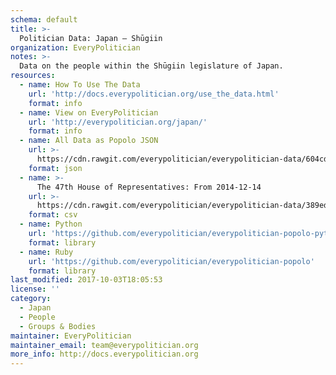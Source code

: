 ```yaml
---
schema: default
title: >-
  Politician Data: Japan — Shūgiin
organization: EveryPolitician
notes: >-
  Data on the people within the Shūgiin legislature of Japan.
resources:
  - name: How To Use The Data
    url: 'http://docs.everypolitician.org/use_the_data.html'
    format: info
  - name: View on EveryPolitician
    url: 'http://everypolitician.org/japan/'
    format: info
  - name: All Data as Popolo JSON
    url: >-
      https://cdn.rawgit.com/everypolitician/everypolitician-data/604cdb05fb09d3eb8873b4698a80649cb4d27fe0/data/Japan/House_of_Representatives/ep-popolo-v1.0.json
    format: json
  - name: >-
      The 47th House of Representatives: From 2014-12-14
    url: >-
      https://cdn.rawgit.com/everypolitician/everypolitician-data/389edb970983adea26bde10c8142909daf55774f/data/Japan/House_of_Representatives/term-47.csv
    format: csv
  - name: Python
    url: 'https://github.com/everypolitician/everypolitician-popolo-python'
    format: library
  - name: Ruby
    url: 'https://github.com/everypolitician/everypolitician-popolo'
    format: library
last_modified: 2017-10-03T18:05:53
license: ''
category:
  - Japan
  - People
  - Groups & Bodies
maintainer: EveryPolitician
maintainer_email: team@everypolitician.org
more_info: http://docs.everypolitician.org
---
```

